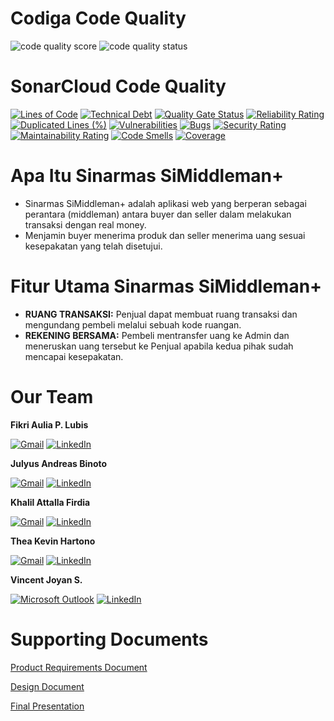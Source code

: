 # Codiga Code Quality
![code quality score](https://api.codiga.io/project/34774/score/svg)
![code quality status](https://api.codiga.io/project/34774/status/svg)

# SonarCloud Code Quality
[![Lines of Code](https://sonarcloud.io/api/project_badges/measure?project=WibuSOS_SiMiddleman&metric=ncloc)](https://sonarcloud.io/summary/new_code?id=WibuSOS_SiMiddleman)
[![Technical Debt](https://sonarcloud.io/api/project_badges/measure?project=WibuSOS_SiMiddleman&metric=sqale_index)](https://sonarcloud.io/summary/new_code?id=WibuSOS_SiMiddleman)
[![Quality Gate Status](https://sonarcloud.io/api/project_badges/measure?project=WibuSOS_SiMiddleman&metric=alert_status)](https://sonarcloud.io/summary/new_code?id=WibuSOS_SiMiddleman)
[![Reliability Rating](https://sonarcloud.io/api/project_badges/measure?project=WibuSOS_SiMiddleman&metric=reliability_rating)](https://sonarcloud.io/summary/new_code?id=WibuSOS_SiMiddleman)
[![Duplicated Lines (%)](https://sonarcloud.io/api/project_badges/measure?project=WibuSOS_SiMiddleman&metric=duplicated_lines_density)](https://sonarcloud.io/summary/new_code?id=WibuSOS_SiMiddleman)
[![Vulnerabilities](https://sonarcloud.io/api/project_badges/measure?project=WibuSOS_SiMiddleman&metric=vulnerabilities)](https://sonarcloud.io/summary/new_code?id=WibuSOS_SiMiddleman)
[![Bugs](https://sonarcloud.io/api/project_badges/measure?project=WibuSOS_SiMiddleman&metric=bugs)](https://sonarcloud.io/summary/new_code?id=WibuSOS_SiMiddleman)
[![Security Rating](https://sonarcloud.io/api/project_badges/measure?project=WibuSOS_SiMiddleman&metric=security_rating)](https://sonarcloud.io/summary/new_code?id=WibuSOS_SiMiddleman)
[![Maintainability Rating](https://sonarcloud.io/api/project_badges/measure?project=WibuSOS_SiMiddleman&metric=sqale_rating)](https://sonarcloud.io/summary/new_code?id=WibuSOS_SiMiddleman)
[![Code Smells](https://sonarcloud.io/api/project_badges/measure?project=WibuSOS_SiMiddleman&metric=code_smells)](https://sonarcloud.io/summary/new_code?id=WibuSOS_SiMiddleman)
[![Coverage](https://sonarcloud.io/api/project_badges/measure?project=WibuSOS_SiMiddleman&metric=coverage)](https://sonarcloud.io/summary/new_code?id=WibuSOS_SiMiddleman)

# Apa Itu Sinarmas SiMiddleman+
- Sinarmas SiMiddleman+ adalah aplikasi web yang berperan sebagai perantara (middleman) antara buyer dan seller dalam melakukan transaksi dengan real money.
- Menjamin buyer menerima produk dan seller menerima uang sesuai kesepakatan yang telah disetujui.

# Fitur Utama Sinarmas SiMiddleman+
- **RUANG TRANSAKSI:** Penjual dapat membuat ruang transaksi dan mengundang pembeli melalui sebuah kode ruangan.
- **REKENING BERSAMA:** Pembeli mentransfer uang ke Admin dan meneruskan uang tersebut ke Penjual apabila kedua pihak sudah mencapai kesepakatan.

# Our Team
**Fikri Aulia P. Lubis**

[![Gmail](https://img.shields.io/badge/Gmail-D14836?style=for-the-badge&logo=gmail&logoColor=white)](mailto:fikriaplubis@gmail.com)
[![LinkedIn](https://img.shields.io/badge/LinkedIn-0077B5?style=for-the-badge&logo=linkedin&logoColor=white)](www.linkedin.com/in/fikri-aulia-parlindungan-lubis-b928a91a0/)
<br>

**Julyus Andreas Binoto**

[![Gmail](https://img.shields.io/badge/Gmail-D14836?style=for-the-badge&logo=gmail&logoColor=white)](mailto:julyusmanurung@gmail.com)
[![LinkedIn](https://img.shields.io/badge/LinkedIn-0077B5?style=for-the-badge&logo=linkedin&logoColor=white)](https://www.linkedin.com/in/julyus-manurung/)
<br>

**Khalil Attalla Firdia**

[![Gmail](https://img.shields.io/badge/Gmail-D14836?style=for-the-badge&logo=gmail&logoColor=white)](mailto:khalilattalla2209@gmail.com)
[![LinkedIn](https://img.shields.io/badge/LinkedIn-0077B5?style=for-the-badge&logo=linkedin&logoColor=white)](https://www.linkedin.com/in/khalil-attalla-firdia-52084623a/)
<br>

**Thea Kevin Hartono**

[![Gmail](https://img.shields.io/badge/Gmail-D14836?style=for-the-badge&logo=gmail&logoColor=white)](mailto:theakevin01@gmail.com)
[![LinkedIn](https://img.shields.io/badge/LinkedIn-0077B5?style=for-the-badge&logo=linkedin&logoColor=white)](https://www.linkedin.com/in/thea-kevin/)
<br>

**Vincent Joyan S.**

[![Microsoft Outlook](https://img.shields.io/badge/Microsoft_Outlook-0078D4?style=for-the-badge&logo=microsoft-outlook&logoColor=white)](mailto:vincent.joyan@outlook.com)
[![LinkedIn](https://img.shields.io/badge/LinkedIn-0077B5?style=for-the-badge&logo=linkedin&logoColor=white)](https://www.linkedin.com/in/vincentjoyan/)

# Supporting Documents
[Product Requirements Document](https://bit.ly/SiMiddlemanPRD)

[Design Document](https://bit.ly/SiMiddlemanDesignDoc)

[Final Presentation](https://bit.ly/SiMiddlemanSlides)
